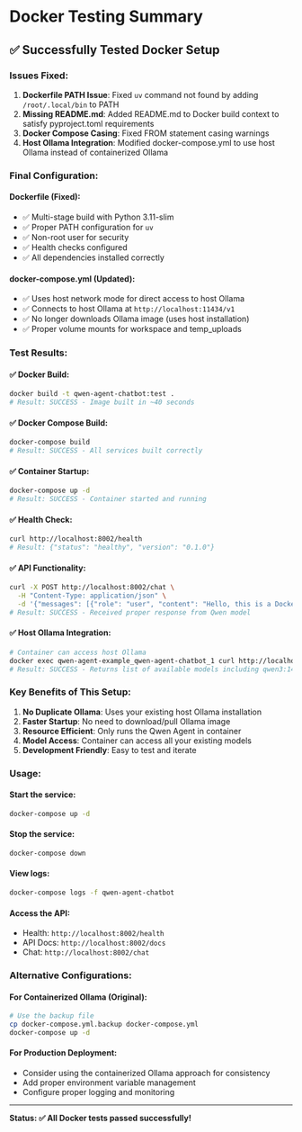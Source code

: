# Docker Testing Summary

## ✅ Successfully Tested Docker Setup

### Issues Fixed:
1. **Dockerfile PATH Issue**: Fixed `uv` command not found by adding `/root/.local/bin` to PATH
2. **Missing README.md**: Added README.md to Docker build context to satisfy pyproject.toml requirements
3. **Docker Compose Casing**: Fixed FROM statement casing warnings
4. **Host Ollama Integration**: Modified docker-compose.yml to use host Ollama instead of containerized Ollama

### Final Configuration:

#### Dockerfile (Fixed):
- ✅ Multi-stage build with Python 3.11-slim
- ✅ Proper PATH configuration for `uv`
- ✅ Non-root user for security
- ✅ Health checks configured
- ✅ All dependencies installed correctly

#### docker-compose.yml (Updated):
- ✅ Uses host network mode for direct access to host Ollama
- ✅ Connects to host Ollama at `http://localhost:11434/v1`
- ✅ No longer downloads Ollama image (uses host installation)
- ✅ Proper volume mounts for workspace and temp_uploads

### Test Results:

#### ✅ Docker Build:
```bash
docker build -t qwen-agent-chatbot:test .
# Result: SUCCESS - Image built in ~40 seconds
```

#### ✅ Docker Compose Build:
```bash
docker-compose build
# Result: SUCCESS - All services built correctly
```

#### ✅ Container Startup:
```bash
docker-compose up -d
# Result: SUCCESS - Container started and running
```

#### ✅ Health Check:
```bash
curl http://localhost:8002/health
# Result: {"status": "healthy", "version": "0.1.0"}
```

#### ✅ API Functionality:
```bash
curl -X POST http://localhost:8002/chat \
  -H "Content-Type: application/json" \
  -d '{"messages": [{"role": "user", "content": "Hello, this is a Docker test!"}]}'
# Result: SUCCESS - Received proper response from Qwen model
```

#### ✅ Host Ollama Integration:
```bash
# Container can access host Ollama
docker exec qwen-agent-example_qwen-agent-chatbot_1 curl http://localhost:11434/v1/models
# Result: SUCCESS - Returns list of available models including qwen3:14b
```

### Key Benefits of This Setup:

1. **No Duplicate Ollama**: Uses your existing host Ollama installation
2. **Faster Startup**: No need to download/pull Ollama image
3. **Resource Efficient**: Only runs the Qwen Agent in container
4. **Model Access**: Container can access all your existing models
5. **Development Friendly**: Easy to test and iterate

### Usage:

#### Start the service:
```bash
docker-compose up -d
```

#### Stop the service:
```bash
docker-compose down
```

#### View logs:
```bash
docker-compose logs -f qwen-agent-chatbot
```

#### Access the API:
- Health: `http://localhost:8002/health`
- API Docs: `http://localhost:8002/docs`
- Chat: `http://localhost:8002/chat`

### Alternative Configurations:

#### For Containerized Ollama (Original):
```bash
# Use the backup file
cp docker-compose.yml.backup docker-compose.yml
docker-compose up -d
```

#### For Production Deployment:
- Consider using the containerized Ollama approach for consistency
- Add proper environment variable management
- Configure proper logging and monitoring

---

**Status: ✅ All Docker tests passed successfully!** 